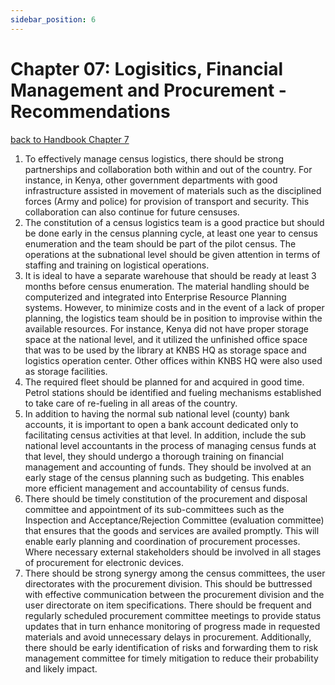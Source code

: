 ```yaml
---
sidebar_position: 6
---
```


# Chapter 07: Logisitics, Financial Management and Procurement - Recommendations
[back to Handbook Chapter 7](/docs/category/chapter-07-logistics-financial-management-and-procurement)

1. To effectively manage census logistics, there should be strong partnerships and collaboration both within and out of the country. For instance, in Kenya, other government departments with good infrastructure assisted in movement of materials such as the disciplined forces (Army and police) for provision of transport and security. This collaboration can also continue for future censuses.
2.	The constitution of a census logistics team is a good practice but should be done early in the census planning cycle, at least one year to census enumeration and the team should be part of the pilot census. The operations at the subnational level should be given attention in terms of staffing and training on logistical operations.
3.	It is ideal to have a separate warehouse that should be ready at least 3 months before census enumeration. The material handling should be computerized and integrated into Enterprise Resource Planning systems. However, to minimize costs and in the event of a lack of proper planning, the logistics team should be in position to improvise within the available resources. For instance, Kenya did not have proper storage space at the national level, and it utilized the unfinished office space that was to be used by the library at KNBS HQ as storage space and logistics operation center. Other offices within KNBS HQ were also used as storage facilities.  
4.	The required fleet should be planned for and acquired in good time. Petrol stations should be identified and fueling mechanisms established to take care of re-fueling in all areas of the country.
5.	In addition to having the normal sub national level (county) bank accounts, it is important to open a bank account dedicated only to facilitating census activities at that level. In addition, include the sub national level accountants in the process of managing census funds at that level, they should undergo a thorough training on financial management and accounting of funds. They should be involved at an early stage of the census planning such as budgeting. This enables more efficient management and accountability of census funds.
6.	There should be timely constitution of the procurement and disposal committee and appointment of its sub-committees such as the Inspection and Acceptance/Rejection Committee (evaluation committee) that ensures that the goods and services are availed promptly. This will enable early planning and coordination of procurement processes. Where necessary external stakeholders should be involved in all stages of procurement for electronic devices.
7. There should be strong synergy among the census committees, the user directorates with the procurement division. This should be buttressed with effective communication between the procurement division and the user directorate on item specifications. There should be frequent and regularly scheduled procurement committee meetings to provide status updates that in turn enhance monitoring of progress made in requested materials and avoid unnecessary delays in procurement. Additionally, there should be early identification of risks and forwarding them to risk management committee for timely mitigation to reduce their probability and likely impact.
